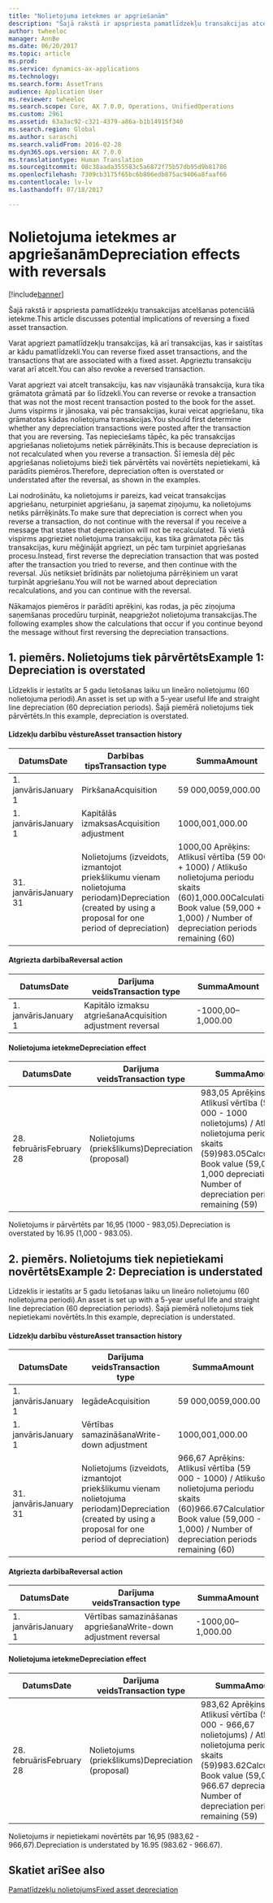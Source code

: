 ```yaml
---
title: "Nolietojuma ietekmes ar apgriešanām"
description: "Šajā rakstā ir apspriesta pamatlīdzekļu transakcijas atcelšanas potenciālā ietekme."
author: twheeloc
manager: AnnBe
ms.date: 06/20/2017
ms.topic: article
ms.prod: 
ms.service: dynamics-ax-applications
ms.technology: 
ms.search.form: AssetTrans
audience: Application User
ms.reviewer: twheeloc
ms.search.scope: Core, AX 7.0.0, Operations, UnifiedOperations
ms.custom: 2961
ms.assetid: 63a3ac92-c321-4379-a86a-b1b14915f340
ms.search.region: Global
ms.author: saraschi
ms.search.validFrom: 2016-02-28
ms.dyn365.ops.version: AX 7.0.0
ms.translationtype: Human Translation
ms.sourcegitcommit: 08c38aada355583c5a6872f75b57db95d9b81786
ms.openlocfilehash: 7309cb3175f65bc6b806edb875ac9406a8faaf66
ms.contentlocale: lv-lv
ms.lasthandoff: 07/18/2017

---
```


# <a name="depreciation-effects-with-reversals"></a><span data-ttu-id="ae92a-103">Nolietojuma ietekmes ar apgriešanām</span><span class="sxs-lookup"><span data-stu-id="ae92a-103">Depreciation effects with reversals</span></span>

[!include[banner](../includes/banner.md)]


<span data-ttu-id="ae92a-104">Šajā rakstā ir apspriesta pamatlīdzekļu transakcijas atcelšanas potenciālā ietekme.</span><span class="sxs-lookup"><span data-stu-id="ae92a-104">This article discusses potential implications of reversing a fixed asset transaction.</span></span> 

<span data-ttu-id="ae92a-105">Varat apgriezt pamatlīdzekļu transakcijas, kā arī transakcijas, kas ir saistītas ar kādu pamatlīdzekli.</span><span class="sxs-lookup"><span data-stu-id="ae92a-105">You can reverse fixed asset transactions, and the transactions that are associated with a fixed asset.</span></span> <span data-ttu-id="ae92a-106">Apgrieztu transakciju varat arī atcelt.</span><span class="sxs-lookup"><span data-stu-id="ae92a-106">You can also revoke a reversed transaction.</span></span> 

<span data-ttu-id="ae92a-107">Varat apgriezt vai atcelt transakciju, kas nav visjaunākā transakcija, kura tika grāmatota grāmatā par šo līdzekli.</span><span class="sxs-lookup"><span data-stu-id="ae92a-107">You can reverse or revoke a transaction that was not the most recent transaction posted to the book for the asset.</span></span> <span data-ttu-id="ae92a-108">Jums vispirms ir jānosaka, vai pēc transakcijas, kurai veicat apgriešanu, tika grāmatotas kādas nolietojuma transakcijas.</span><span class="sxs-lookup"><span data-stu-id="ae92a-108">You should first determine whether any depreciation transactions were posted after the transaction that you are reversing.</span></span> <span data-ttu-id="ae92a-109">Tas nepieciešams tāpēc, ka pēc transakcijas apgriešanas nolietojums netiek pārrēķināts.</span><span class="sxs-lookup"><span data-stu-id="ae92a-109">This is because depreciation is not recalculated when you reverse a transaction.</span></span> <span data-ttu-id="ae92a-110">Šī iemesla dēļ pēc apgriešanas nolietojums bieži tiek pārvērtēts vai novērtēts nepietiekami, kā parādīts piemēros.</span><span class="sxs-lookup"><span data-stu-id="ae92a-110">Therefore, depreciation often is overstated or understated after the reversal, as shown in the examples.</span></span> 

<span data-ttu-id="ae92a-111">Lai nodrošinātu, ka nolietojums ir pareizs, kad veicat transakcijas apgriešanu, neturpiniet apgriešanu, ja saņemat ziņojumu, ka nolietojums netiks pārrēķināts.</span><span class="sxs-lookup"><span data-stu-id="ae92a-111">To make sure that depreciation is correct when you reverse a transaction, do not continue with the reversal if you receive a message that states that depreciation will not be recalculated.</span></span> <span data-ttu-id="ae92a-112">Tā vietā vispirms apgrieziet nolietojuma transakciju, kas tika grāmatota pēc tās transakcijas, kuru mēģinājāt apgriezt, un pēc tam turpiniet apgriešanas procesu.</span><span class="sxs-lookup"><span data-stu-id="ae92a-112">Instead, first reverse the depreciation transaction that was posted after the transaction you tried to reverse, and then continue with the reversal.</span></span> <span data-ttu-id="ae92a-113">Jūs netiksiet brīdināts par nolietojuma pārrēķiniem un varat turpināt apgriešanu.</span><span class="sxs-lookup"><span data-stu-id="ae92a-113">You will not be warned about depreciation recalculations, and you can continue with the reversal.</span></span> 

<span data-ttu-id="ae92a-114">Nākamajos piemēros ir parādīti aprēķini, kas rodas, ja pēc ziņojuma saņemšanas procedūru turpināt, neapgriežot nolietojuma transakcijas.</span><span class="sxs-lookup"><span data-stu-id="ae92a-114">The following examples show the calculations that occur if you continue beyond the message without first reversing the depreciation transactions.</span></span>

## <a name="example-1-depreciation-is-overstated"></a><span data-ttu-id="ae92a-115">1. piemērs. Nolietojums tiek pārvērtēts</span><span class="sxs-lookup"><span data-stu-id="ae92a-115">Example 1: Depreciation is overstated</span></span>
<span data-ttu-id="ae92a-116">Līdzeklis ir iestatīts ar 5 gadu lietošanas laiku un lineāro nolietojumu (60 nolietojuma periodi).</span><span class="sxs-lookup"><span data-stu-id="ae92a-116">An asset is set up with a 5-year useful life and straight line depreciation (60 depreciation periods).</span></span> <span data-ttu-id="ae92a-117">Šajā piemērā nolietojums tiek pārvērtēts.</span><span class="sxs-lookup"><span data-stu-id="ae92a-117">In this example, depreciation is overstated.</span></span>
#### <a name="asset-transaction-history"></a><span data-ttu-id="ae92a-118">Līdzekļu darbību vēsture</span><span class="sxs-lookup"><span data-stu-id="ae92a-118">Asset transaction history</span></span>

| <span data-ttu-id="ae92a-119">Datums</span><span class="sxs-lookup"><span data-stu-id="ae92a-119">Date</span></span>       | <span data-ttu-id="ae92a-120">Darbības tips</span><span class="sxs-lookup"><span data-stu-id="ae92a-120">Transaction type</span></span>                                                          | <span data-ttu-id="ae92a-121">Summa</span><span class="sxs-lookup"><span data-stu-id="ae92a-121">Amount</span></span>                                    |
|------------|---------------------------------------------------------------------------|-------------------------------------------|
| <span data-ttu-id="ae92a-122">1. janvāris</span><span class="sxs-lookup"><span data-stu-id="ae92a-122">January 1</span></span>  | <span data-ttu-id="ae92a-123">Pirkšana</span><span class="sxs-lookup"><span data-stu-id="ae92a-123">Acquisition</span></span>                                                               | <span data-ttu-id="ae92a-124">59 000,00</span><span class="sxs-lookup"><span data-stu-id="ae92a-124">59,000.00</span></span>                                 |
| <span data-ttu-id="ae92a-125">1. janvāris</span><span class="sxs-lookup"><span data-stu-id="ae92a-125">January 1</span></span>  | <span data-ttu-id="ae92a-126">Kapitālās izmaksas</span><span class="sxs-lookup"><span data-stu-id="ae92a-126">Acquisition adjustment</span></span>                                                    | <span data-ttu-id="ae92a-127">1000,00</span><span class="sxs-lookup"><span data-stu-id="ae92a-127">1,000.00</span></span>                                  |
| <span data-ttu-id="ae92a-128">31. janvāris</span><span class="sxs-lookup"><span data-stu-id="ae92a-128">January 31</span></span> | <span data-ttu-id="ae92a-129">Nolietojums (izveidots, izmantojot priekšlikumu vienam nolietojuma periodam)</span><span class="sxs-lookup"><span data-stu-id="ae92a-129">Depreciation (created by using a proposal for one period of depreciation)</span></span> | <span data-ttu-id="ae92a-130">1000,00 Aprēķins: Atlikusī vērtība (59 000 + 1000) / Atlikušo nolietojuma periodu skaits (60)</span><span class="sxs-lookup"><span data-stu-id="ae92a-130">1,000.00Calculation: Book value (59,000 + 1,000) / Number of depreciation periods remaining (60)</span></span> |

#### <a name="reversal-action"></a><span data-ttu-id="ae92a-131">Atgriezta darbība</span><span class="sxs-lookup"><span data-stu-id="ae92a-131">Reversal action</span></span>

| <span data-ttu-id="ae92a-132">Datums</span><span class="sxs-lookup"><span data-stu-id="ae92a-132">Date</span></span>      | <span data-ttu-id="ae92a-133">Darījuma veids</span><span class="sxs-lookup"><span data-stu-id="ae92a-133">Transaction type</span></span>                | <span data-ttu-id="ae92a-134">Summa</span><span class="sxs-lookup"><span data-stu-id="ae92a-134">Amount</span></span>    |
|-----------|---------------------------------|-----------|
| <span data-ttu-id="ae92a-135">1. janvāris</span><span class="sxs-lookup"><span data-stu-id="ae92a-135">January 1</span></span> | <span data-ttu-id="ae92a-136">Kapitālo izmaksu atgriešana</span><span class="sxs-lookup"><span data-stu-id="ae92a-136">Acquisition adjustment reversal</span></span> | <span data-ttu-id="ae92a-137">-1000,00</span><span class="sxs-lookup"><span data-stu-id="ae92a-137">–1,000.00</span></span> |

#### <a name="depreciation-effect"></a><span data-ttu-id="ae92a-138">Nolietojuma ietekme</span><span class="sxs-lookup"><span data-stu-id="ae92a-138">Depreciation effect</span></span>

| <span data-ttu-id="ae92a-139">Datums</span><span class="sxs-lookup"><span data-stu-id="ae92a-139">Date</span></span>        | <span data-ttu-id="ae92a-140">Darījuma veids</span><span class="sxs-lookup"><span data-stu-id="ae92a-140">Transaction type</span></span>        | <span data-ttu-id="ae92a-141">Summa</span><span class="sxs-lookup"><span data-stu-id="ae92a-141">Amount</span></span>                                                                                |
|-------------|-------------------------|---------------------------------------------------------------------------------------|
| <span data-ttu-id="ae92a-142">28. februāris</span><span class="sxs-lookup"><span data-stu-id="ae92a-142">February 28</span></span> | <span data-ttu-id="ae92a-143">Nolietojums (priekšlikums)</span><span class="sxs-lookup"><span data-stu-id="ae92a-143">Depreciation (proposal)</span></span> | <span data-ttu-id="ae92a-144">983,05 Aprēķins: Atlikusī vērtība (59 000 - 1000 nolietojums) / Atlikušo nolietojuma periodu skaits (59)</span><span class="sxs-lookup"><span data-stu-id="ae92a-144">983.05Calculation: Book value (59,000 - 1,000 depreciation) / Number of depreciation periods remaining (59)</span></span> |

<span data-ttu-id="ae92a-145">Nolietojums ir pārvērtēts par 16,95 (1000 - 983,05).</span><span class="sxs-lookup"><span data-stu-id="ae92a-145">Depreciation is overstated by 16.95 (1,000 - 983.05).</span></span>

## <a name="example-2-depreciation-is-understated"></a><span data-ttu-id="ae92a-146">2. piemērs. Nolietojums tiek nepietiekami novērtēts</span><span class="sxs-lookup"><span data-stu-id="ae92a-146">Example 2: Depreciation is understated</span></span>
<span data-ttu-id="ae92a-147">Līdzeklis ir iestatīts ar 5 gadu lietošanas laiku un lineāro nolietojumu (60 nolietojuma periodi).</span><span class="sxs-lookup"><span data-stu-id="ae92a-147">An asset is set up with a 5-year useful life and straight line depreciation (60 depreciation periods).</span></span> <span data-ttu-id="ae92a-148">Šajā piemērā nolietojums tiek nepietiekami novērtēts.</span><span class="sxs-lookup"><span data-stu-id="ae92a-148">In this example, depreciation is understated.</span></span>
#### <a name="asset-transaction-history"></a><span data-ttu-id="ae92a-149">Līdzekļu darbību vēsture</span><span class="sxs-lookup"><span data-stu-id="ae92a-149">Asset transaction history</span></span>

| <span data-ttu-id="ae92a-150">Datums</span><span class="sxs-lookup"><span data-stu-id="ae92a-150">Date</span></span>       | <span data-ttu-id="ae92a-151">Darījuma veids</span><span class="sxs-lookup"><span data-stu-id="ae92a-151">Transaction type</span></span>                                                          | <span data-ttu-id="ae92a-152">Summa</span><span class="sxs-lookup"><span data-stu-id="ae92a-152">Amount</span></span>                                      |
|------------|---------------------------------------------------------------------------|---------------------------------------------|
| <span data-ttu-id="ae92a-153">1. janvāris</span><span class="sxs-lookup"><span data-stu-id="ae92a-153">January 1</span></span>  | <span data-ttu-id="ae92a-154">Iegāde</span><span class="sxs-lookup"><span data-stu-id="ae92a-154">Acquisition</span></span>                                                               | <span data-ttu-id="ae92a-155">59 000,00</span><span class="sxs-lookup"><span data-stu-id="ae92a-155">59,000.00</span></span>                                   |
| <span data-ttu-id="ae92a-156">1. janvāris</span><span class="sxs-lookup"><span data-stu-id="ae92a-156">January 1</span></span>  | <span data-ttu-id="ae92a-157">Vērtības samazināšana</span><span class="sxs-lookup"><span data-stu-id="ae92a-157">Write-down adjustment</span></span>                                                     | <span data-ttu-id="ae92a-158">1000,00</span><span class="sxs-lookup"><span data-stu-id="ae92a-158">1,000.00</span></span>                                    |
| <span data-ttu-id="ae92a-159">31. janvāris</span><span class="sxs-lookup"><span data-stu-id="ae92a-159">January 31</span></span> | <span data-ttu-id="ae92a-160">Nolietojums (izveidots, izmantojot priekšlikumu vienam nolietojuma periodam)</span><span class="sxs-lookup"><span data-stu-id="ae92a-160">Depreciation (created by using a proposal for one period of depreciation)</span></span> | <span data-ttu-id="ae92a-161">966,67 Aprēķins: Atlikusī vērtība (59 000 - 1000) / Atlikušo nolietojuma periodu skaits (60)</span><span class="sxs-lookup"><span data-stu-id="ae92a-161">966.67Calculation: Book value (59,000 - 1,000) / Number of depreciation periods remaining (60)</span></span> |

#### <a name="reversal-action"></a><span data-ttu-id="ae92a-162">Atgriezta darbība</span><span class="sxs-lookup"><span data-stu-id="ae92a-162">Reversal action</span></span>

| <span data-ttu-id="ae92a-163">Datums</span><span class="sxs-lookup"><span data-stu-id="ae92a-163">Date</span></span>      | <span data-ttu-id="ae92a-164">Darījuma veids</span><span class="sxs-lookup"><span data-stu-id="ae92a-164">Transaction type</span></span>               | <span data-ttu-id="ae92a-165">Summa</span><span class="sxs-lookup"><span data-stu-id="ae92a-165">Amount</span></span>    |
|-----------|--------------------------------|-----------|
| <span data-ttu-id="ae92a-166">1. janvāris</span><span class="sxs-lookup"><span data-stu-id="ae92a-166">January 1</span></span> | <span data-ttu-id="ae92a-167">Vērtības samazināšanas apgriešana</span><span class="sxs-lookup"><span data-stu-id="ae92a-167">Write-down adjustment reversal</span></span> | <span data-ttu-id="ae92a-168">-1000,00</span><span class="sxs-lookup"><span data-stu-id="ae92a-168">–1,000.00</span></span> |

#### <a name="depreciation-effect"></a><span data-ttu-id="ae92a-169">Nolietojuma ietekme</span><span class="sxs-lookup"><span data-stu-id="ae92a-169">Depreciation effect</span></span>

| <span data-ttu-id="ae92a-170">Datums</span><span class="sxs-lookup"><span data-stu-id="ae92a-170">Date</span></span>        | <span data-ttu-id="ae92a-171">Darījuma veids</span><span class="sxs-lookup"><span data-stu-id="ae92a-171">Transaction type</span></span>        | <span data-ttu-id="ae92a-172">Summa</span><span class="sxs-lookup"><span data-stu-id="ae92a-172">Amount</span></span>                                                                                       |
|-------------|-------------------------|----------------------------------------------------------------------------------------------|
| <span data-ttu-id="ae92a-173">28. februāris</span><span class="sxs-lookup"><span data-stu-id="ae92a-173">February 28</span></span> | <span data-ttu-id="ae92a-174">Nolietojums (priekšlikums)</span><span class="sxs-lookup"><span data-stu-id="ae92a-174">Depreciation (proposal)</span></span> | <span data-ttu-id="ae92a-175">983,62 Aprēķins: Atlikusī vērtība (59 000 - 966,67 nolietojums) / Atlikušo nolietojuma periodu skaits (59)</span><span class="sxs-lookup"><span data-stu-id="ae92a-175">983.62Calculation: Book value (59,000 - 966.67 depreciation) / Number of depreciation periods remaining (59)</span></span> |

<span data-ttu-id="ae92a-176">Nolietojums ir nepietiekami novērtēts par 16,95 (983,62 - 966,67).</span><span class="sxs-lookup"><span data-stu-id="ae92a-176">Depreciation is understated by 16.95 (983.62 - 966.67).</span></span>



<a name="see-also"></a><span data-ttu-id="ae92a-177">Skatiet arī</span><span class="sxs-lookup"><span data-stu-id="ae92a-177">See also</span></span>
--------

[<span data-ttu-id="ae92a-178">Pamatlīdzekļu nolietojums</span><span class="sxs-lookup"><span data-stu-id="ae92a-178">Fixed asset depreciation</span></span>](fixed-asset-depreciation.md)




